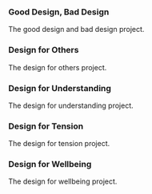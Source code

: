 ### Good Design, Bad Design

The good design and bad design project. 

### Design for Others

The design for others project.

### Design for Understanding

The design for understanding project.

### Design for Tension

The design for tension project.

### Design for Wellbeing

The design for wellbeing project.
